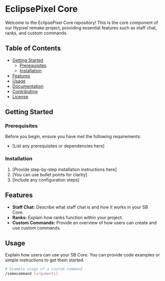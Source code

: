 # EclipsePixel Core

Welcome to the EclipsePixel Core repository! This is the core component of our Hypixel remake project, providing essential features such as staff chat, ranks, and custom commands.

## Table of Contents

- [Getting Started](#getting-started)
  - [Prerequisites](#prerequisites)
  - [Installation](#installation)
- [Features](#features)
- [Usage](#usage)
- [Documentation](#documentation)
- [Contributing](#contributing)
- [License](#license)

## Getting Started

### Prerequisites

Before you begin, ensure you have met the following requirements:

- [List any prerequisites or dependencies here]

### Installation

1. [Provide step-by-step installation instructions here]
2. [You can use bullet points for clarity]
3. [Include any configuration steps]

## Features

- **Staff Chat:** Describe what staff chat is and how it works in your SB Core.
- **Ranks:** Explain how ranks function within your project.
- **Custom Commands:** Provide an overview of how users can create and use custom commands.

## Usage

Explain how users can use your SB Core. You can provide code examples or simple instructions to get them started.

```bash
# Example usage of a custom command
/somecommand [arguments]
